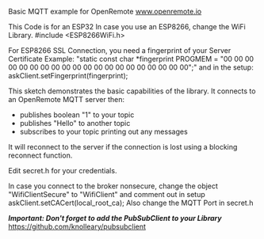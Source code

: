   Basic MQTT example for OpenRemote www.openremote.io

  This Code is for an ESP32
  In case you use an ESP8266, change the WiFi Library.
  #include <ESP8266WiFi.h>

  For ESP8266 SSL Connection, you need a fingerprint of your Server Certificate
  Example: "static const char *fingerprint PROGMEM = "00 00 00 00 00 00 00 00 00 00 00 00 00 00 00 00 00 00 00 00";"
  and in the setup: askClient.setFingerprint(fingerprint);

  This sketch demonstrates the basic capabilities of the library.
  It connects to an OpenRemote MQTT server then:
  - publishes boolean "1" to your topic
  - publishes "Hello" to another topic
  - subscribes to your topic  printing out any messages

  It will reconnect to the server if the connection is lost using a blocking
  reconnect function.

  Edit secret.h for your credentials.

  In case you connect to the broker nonsecure, change the object "WifiClientSecure" to "WifiClient"
  and comment out in setup askClient.setCACert(local_root_ca);
  Also change the MQTT Port in secret.h

***Important: Don't forget to add the PubSubClient to your Library*** https://github.com/knolleary/pubsubclient
